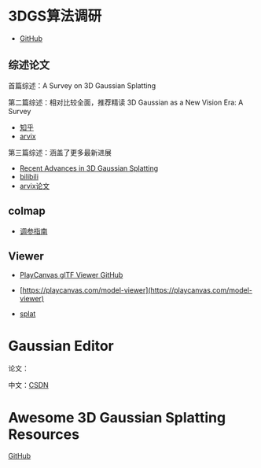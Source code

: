 # 3DGS算法调研

- [GitHub](https://github.com/graphdeco-inria/gaussian-splatting)

## 综述论文

首篇综述：A Survey on 3D Gaussian Splatting

第二篇综述：相对比较全面，推荐精读 3D Gaussian as a New Vision Era: A Survey

- [知乎](https://zhuanlan.zhihu.com/p/683723004)
- [arvix](https://arxiv.org/pdf/2402.07181)

第三篇综述：涵盖了更多最新进展

- [Recent Advances in 3D Gaussian Splatting](https://blog.csdn.net/c2a2o2/article/details/137871400)
- [bilibili](https://www.bilibili.com/read/cv33416481/)
- [arvix论文](http://arxiv.org/pdf/2403.11134)

## colmap

- [调参指南](https://www.bilibili.com/read/cv32336778/)

## Viewer

- [PlayCanvas glTF Viewer GitHub](https://github.com/playcanvas/model-viewer)

- [https://playcanvas.com/model-viewer](https://playcanvas.com/model-viewer)
  
-  [splat](https://antimatter15.com/splat/)

# Gaussian Editor

论文：

中文：[CSDN](https://blog.csdn.net/su_zy_/article/details/134762776)


# Awesome 3D Gaussian Splatting Resources

[GitHub](https://github.com/MrNeRF/awesome-3D-gaussian-splatting?tab=readme-ov-file#reviews)
